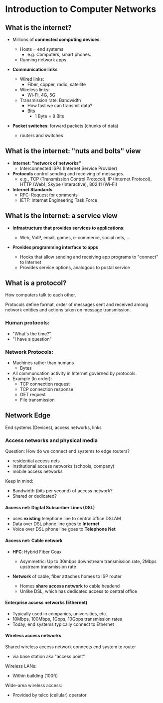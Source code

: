 # Introduction to Computer Networks

## What is the internet?

- Millions of **connected computing devices**:
  - Hosts = end systems
    - e.g. Computers, smart phones.
  - Running network apps

- **Communication links**
  - Wired links:
    - Fiber, copper, radio, satellite
  - Wireless links:
    - Wi-Fi, 4G, 5G
  - Transmission rate: Bandwidth
    - How fast we can transmit data?
    - Bits
      - 1 Byte = 8 Bits

- **Packet switches**: forward packets (chunks of data)
  - routers and switches

## What is the internet: "nuts and bolts" view

- **Internet: "network of networks"**
  - Interconnected ISPs (Internet Service Provider)
- **Protocols** control sending and receiving of messages.
  - e.g., TCP (Transmission Control Protocol), IP (Internet Protocol), HTTP (Web), Skype (Interactive), 802.11 (Wi-Fi)
- **Internet Standards** 
  - RFC: Request for comments
  - IETF: Internet Engineering Task Force

## What is the internet: a service view

- **Infrastructure that provides services to applications**:
  - Web, VoIP, email, games, e-commerce, social nets, ...

- **Provides programming interface to apps**
  - Hooks that allow sending and receiving app programs to "connect" to Internet
  - Provides service options, analogous to postal service

## What is a protocol?

How computers talk to each other.

Protocols define format, order of messages sent and received among network entities and actions taken on message transmission.

### Human protocols:

- "What's the time?"
- "I have a question"

### Network Protocols:

- Machines rather than humans
  - Bytes
- All communcation activity in Internet governed by protocols.
- Example (In order):
  - TCP connection request
  - TCP connection response
  - GET request
  - File transmission

## Network Edge

End systems (Devices), access networks, links

### Access networks and physical media

Question: How do we connect end systems to edge routers?

- residential access nets
- institutional access networks (schools, company)
- mobile access networks
  
Keep in mind:

- Bandwidth (bits per second) of access network?
- Shared or dedicated?

#### Access net: Digital Subscriber Lines (DSL)

- uses **existing** telephone line to central office DSLAM
- Data over DSL phone line goes to **Internet**
- Voice over DSL phone line goes to **Telephone Net**

#### Access net: Cable network

- **HFC**: Hybrid Fiber Coax
  - Asymmetric: Up to 30mbps downstream transmission rate, 2Mbps upstream transmission rate

- **Network** of cable, fiber attaches homes to ISP router
  - Homes **share access network** to cable headend
  - Unlike DSL, which has dedicated access to central office

#### Enterprise access networks (Ethernet)

- Typically used in companies, universities, etc.
- 10Mbps, 100Mbps, 1Gbps, 10Gbps transmission rates
- Today, end systems typically connect to Ethernet

#### Wireless access networks

Shared wireless access network connects end system to router

  - via base station aka "access point"

Wireless LANs:
  - Within building (100ft)

Wide-area wireless access:
  - Provided by telco (cellular) operator

